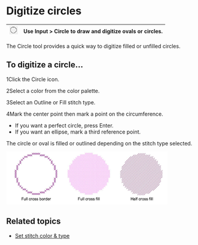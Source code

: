 # Digitize circles

| ![Circle.png](assets/Circle.png) | Use Input > Circle to draw and digitize ovals or circles. |
| -------------------------------- | --------------------------------------------------------- |

The Circle tool provides a quick way to digitize filled or unfilled circles.

## To digitize a circle...

1Click the Circle icon.

2Select a color from the color palette.

3Select an Outline or Fill stitch type.

4Mark the center point then mark a point on the circumference.

- If you want a perfect circle, press Enter.
- If you want an ellipse, mark a third reference point.

The circle or oval is filled or outlined depending on the stitch type selected.

![cross-stitch_digitizing00049.png](assets/cross-stitch_digitizing00049.png)

## Related topics

- [Set stitch color & type](Set_stitch_color_type)
